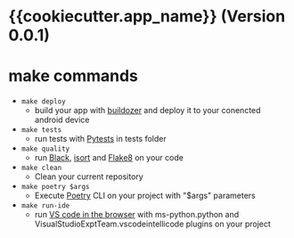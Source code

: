 # {{cookiecutter.app_name}} (Version 0.0.1)

# make commands
- `make deploy`
    - build your app with [buildozer](https://buildozer.readthedocs.io/) and deploy it to your conencted android device
- `make tests`
    - run tests with [Pytests](https://docs.pytest.org/en/stable/) in tests folder
- `make quality`
    - run [Black](https://black.readthedocs.io/en/stable/), [isort](https://pycqa.github.io/isort/) and [Flake8](https://flake8.pycqa.org/en/latest/) on your code
- `make clean`
    - Clean your current repository
- `make poetry $args`
    - Execute [Poetry](https://python-poetry.org/) CLI on your project with "$args" parameters
- `make run-ide`
    - run [VS code in the browser](https://hub.docker.com/r/codercom/code-server) with ms-python.python and VisualStudioExptTeam.vscodeintellicode plugins on your project

